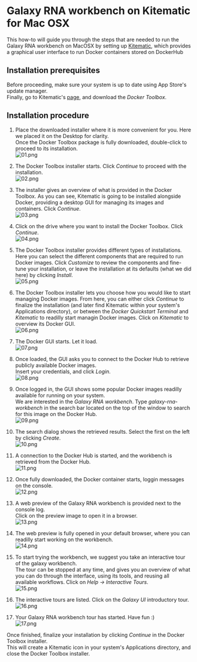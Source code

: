 # Galaxy RNA workbench on Kitematic for Mac OSX

This how-to will guide you through the steps that are needed to run the Galaxy RNA workbench on MacOSX by setting up [Kitematic](https://kitematic.com), which provides a graphical user interface to run Docker containers stored on DockerHub


## Installation prerequisites

Before proceeding, make sure your system is up to date using App Store's update manager.  
Finally, go to Kitematic's [page](https://kitematic.com/), and download the *Docker Toolbox*.  

## Installation procedure

1. Place the downloaded installer where it is more convenient for you. Here we placed it on the Desktop for clarity.  
  Once the Docker Toolbox package is fully downloaded, double-click to proceed to its installation.  
  ![01.png](screenshots/kitematic/osx/01.png "Install the Docker Toolbox")

2. The Docker Toolbox installer starts. Click _Continue_ to proceed with the installation.  
  ![02.png](screenshots/kitematic/osx/02.png "Installer starts")

3. The installer gives an overview of what is provided in the Docker Toolbox. As you can see, Kitematic is going to be installed alongside Docker, providing a desktop GUI for managing its images and containers. Click _Continue_.  
  ![03.png](screenshots/kitematic/osx/03.png "Content")

4. Click on the drive where you want to install the Docker Toolbox. Click _Continue_.  
  ![04.png](screenshots/kitematic/osx/04.png "Location")

5. The Docker Toolbox installer provides different types of installations. Here you can select the different components that are required to run Docker images. Click _Customize_ to review the components and fine-tune your installation, or leave the installation at its defaults (what we did here) by clicking _Install_.  
  ![05.png](screenshots/kitematic/osx/05.png "Customize")

6. The Docker Toolbox installer lets you choose how you would like to start managing Docker images. From here, you can either click _Continue_ to finalize the installation (and later find Kitematic within your system's Applications directory), or between the *Docker Quickstart Terminal* and *Kitematic* to readilly start managin Docker images. Click on _Kitematic_ to overview its Docker GUI.  
  ![06.png](screenshots/kitematic/osx/06.png "Manage")

7. The Docker GUI starts. Let it load.  
  ![07.png](screenshots/kitematic/osx/07.png "Docker GUI")

8. Once loaded, the GUI asks you to connect to the Docker Hub to retrieve publicly available Docker images.  
  Insert your credentials, and click _Login_.  
  ![08.png](screenshots/kitematic/osx/08.png "Docker Hub")

9. Once logged in, the GUI shows some popular Docker images readilly available for running on your system.  
  We are interested in the _Galaxy RNA workbench_. Type _galaxy-rna-workbench_ in the search bar located on the top of the window to search for this image on the Docker Hub.  
  ![09.png](screenshots/kitematic/osx/09.png "Search the galaxy-rna-orkbench")

10. The search dialog shows the retrieved results. Select the first on the left by clicking _Create_.  
  ![10.png](screenshots/kitematic/osx/10.png "Get the galaxy-rna-workbench")

11. A connection to the Docker Hub is started, and the workbench is retrieved from the Docker Hub.  
  ![11.png](screenshots/kitematic/osx/11.png "Downloading the workbench")

12. Once fully downloaded, the Docker container starts, loggin messages on the console.  
  ![12.png](screenshots/kitematic/osx/12.png "Docker container starts")

13. A web preview of the Galaxy RNA workbench is provided next to the console log.  
  Click on the preview image to open it in a browser.  
  ![13.png](screenshots/kitematic/osx/13.png "Web preview")

14. The web preview is fully opened in your default browser, where you can readilly start working on the workbench.  
  ![14.png](screenshots/kitematic/osx/14.png "Workbench opens in the browser")

15. To start trying the workbench, we suggest you take an interactive tour of the galaxy workbench.  
The tour can be stopped at any time, and gives you an overview of what you can do through the interface, using its tools, and reusing all available workflows. Click on _Help -> Interactive Tours_.  
![15.png](screenshots/kitematic/osx/15.png "Have a tour")

16. The interactive tours are listed. Click on the _Galaxy UI_ introductory tour.  
  ![16.png](screenshots/kitematic/osx/16.png "Galaxy UI tour")

17. Your Galaxy RNA workbench tour has started. Have fun :)  
  ![17.png](screenshots/kitematic/osx/17.png "Have fun")

Once finished, finalize your installation by clicking _Continue_ in the Docker Toolbox installer.  
This will create a Kitematic icon in your system's Applications directory, and close the Docker Toolbox installer.

